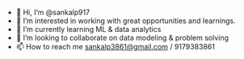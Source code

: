 - 👋 Hi, I’m @sankalp917
- 👀 I’m interested in working with great opportunities and learnings.
- 🌱 I’m currently learning ML & data analytics
- 💞️ I’m looking to collaborate on data modeling & problem solving
- 📫 How to reach me sankalp3861@gmail.com / 9179383861

<!---
sankalp917/sankalp917 is a ✨ special ✨ repository because its `README.md` (this file) appears on your GitHub profile.
You can click the Preview link to take a look at your changes.
--->
